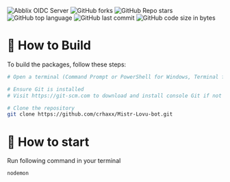 ![Abblix OIDC Server](https://i.postimg.cc/mk9WjqJY/Mistr-Lovu-Bot-1.png)
![GitHub forks](https://img.shields.io/github/forks/crhaxx/Mistr-Lovu-bot)
![GitHub Repo stars](https://img.shields.io/github/stars/crhaxx/Mistr-Lovu-bot)
![GitHub top language](https://img.shields.io/github/languages/top/crhaxx/Mistr-Lovu-bot)
![GitHub last commit](https://img.shields.io/github/last-commit/crhaxx/Mistr-Lovu-bot)
![GitHub code size in bytes](https://img.shields.io/github/languages/code-size/crhaxx/Mistr-Lovu-bot)

# 📝 How to Build

To build the packages, follow these steps:

```bash
# Open a terminal (Command Prompt or PowerShell for Windows, Terminal for macOS or Linux)

# Ensure Git is installed
# Visit https://git-scm.com to download and install console Git if not already installed

# Clone the repository
git clone https://github.com/crhaxx/Mistr-Lovu-bot.git
```

# 🔑 How to start

Run following command in your terminal

```bash
nodemon
```
